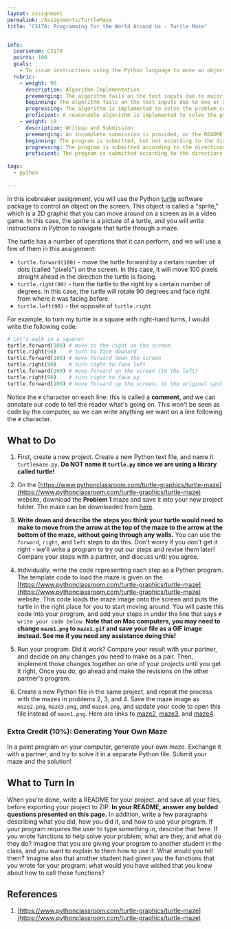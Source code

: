 ```yaml
---
layout: assignment
permalink: /Assignments/TurtleMaze
title: "CS170: Programming for the World Around Us - Turtle Maze"


info:
  coursenum: CS170
  points: 100
  goals:
    - To issue instructions using the Python language to move an object on screen to the goal
  rubric:
    - weight: 90
      description: Algorithm Implementation
      preemerging: The algorithm fails on the test inputs due to major issues, or the program fails to compile and/or run
      beginning: The algorithm fails on the test inputs due to one or more minor issues
      progressing: The algorithm is implemented to solve the problem correctly according to given test inputs, but would fail if executed in a general case due to a minor issue or omission in the algorithm design or implementation
      proficient: A reasonable algorithm is implemented to solve the problem which correctly solves the problem according to the given test inputs, and would be reasonably expected to solve the problem in the general case
    - weight: 10
      description: Writeup and Submission
      preemerging: An incomplete submission is provided, or the README file submitted is blank
      beginning: The program is submitted, but not according to the directions in one or more ways (for example, because it is lacking a readme writeup or missing answers to written questions)
      progressing: The program is submitted according to the directions with a minor omission or correction needed, including a readme writeup describing the solution and answering nearly all questions posed in the instructions
      proficient: The program is submitted according to the directions, including a readme writeup describing the solution and answering all questions posed in the instructions
    
tags:
  - python
  
---
```


In this icebreaker assignment, you will use the Python [turtle](https://docs.python.org/3/library/turtle.html) software package to control an object on the screen.  This object is called a "sprite," which is a 2D graphic that you can move around on a screen as in a video game.  In this case, the sprite is a picture of a turtle, and you will write instructions in Python to navigate that turtle through a maze.

The turtle has a number of operations that it can perform, and we will use a few of them in this assignment:

* `turtle.forward(100)` - move the turtle forward by a certain number of dots (called "pixels") on the screen.  In this case, it will move 100 pixels straight ahead in the direction the turtle is facing.
* `turtle.right(90)` - turn the turtle to the right by a certain number of degrees.  In this case, the turtle will rotate 90 degrees and face right from where it was facing before.
* `turtle.left(90)` - the opposite of `turtle.right`

For example, to turn my turtle in a square with right-hand turns, I would write the following code:

```python
# Let's walk in a square!
turtle.forward(100) # move to the right on the screen
turtle.right(90)    # turn to face downard
turtle.forward(100) # move forward down the screen
turtle.right(90)    # turn right to face left
turtle.forward(100) # move forward on the screen (to the left)
turtle.right(90)    # turn right to face up
turtle.forward(100) # move forward up the screen, to the original spot
```

Notice the `#` character on each line: this is called a **comment**, and we can annotate our code to tell the reader what's going on.  This won't be seen as code by the computer, so we can write anything we want on a line following the `#` character.

## What to Do

1. First, create a new project.  Create a new Python text file, and name it `turtlemaze.py`.  **Do NOT name it `turtle.py` since we are using a library called turtle!**

2. On the [https://www.pythonclassroom.com/turtle-graphics/turtle-maze](https://www.pythonclassroom.com/turtle-graphics/turtle-maze) website, download the **Problem 1** maze and save it into your new project folder.  The maze can be downloaded from [here](../images/maze1.png).

3. **Write down and describe the steps you think your turtle would need to make to move from the arrow at the top of the maze to the arrow at the bottom of the maze, without going through any walls.** You can use the `forward`, `right`, and `left` steps to do this.  Don't worry if you don't get it right - we'll write a program to try out our steps and revise them later!  Compare your steps with a partner, and discuss until you agree.

4. Individually, write the code representing each step as a Python program.  The template code to load the maze is given on the [https://www.pythonclassroom.com/turtle-graphics/turtle-maze](https://www.pythonclassroom.com/turtle-graphics/turtle-maze) website.  This code loads the maze image onto the screen and puts the turtle in the right place for you to start moving around.  You will paste this code into your program, and add your steps in under the line that says `# write your code below`.  **Note that on Mac computers, you may need to change `maze1.png` to `maze1.gif` and save your file as a GIF image instead.  See me if you need any assistance doing this!**

5. Run your program.  Did it work?  Compare your result with your partner, and decide on any changes you need to make as a pair.  Then, implement those changes together on one of your projects until you get it right.  Once you do, go ahead and make the revisions on the other partner's program.

6. Create a new Python file in the same project, and repeat the process with the mazes in problems 2, 3, and 4.  Save the maze image as `maze2.png`, `maze3.png`, and `maze4.png`, and update your code to open this file instead of `maze1.png`.  Here are links to [maze2](../images/maze2.png), [maze3](../images/maze3.png), and [maze4](../images/maze4.png).

### Extra Credit (10%): Generating Your Own Maze

In a paint program on your computer, generate your own maze.  Exchange it with a partner, and try to solve it in a separate Python file.  Submit your maze and the solution!

## What to Turn In

When you're done, write a README for your project, and save all your files, before exporting your project to ZIP.  **In your README, answer any bolded questions presented on this page.**  In addition, write a few paragraphs describing what you did, how you did it, and how to use your program.  If your program requires the user to type something in, describe that here.  If you wrote functions to help solve your problem, what are they, and what do they do?  Imagine that you are giving your program to another student in the class, and you want to explain to them how to use it.  What would you tell them?  Imagine also that another student had given you the functions that you wrote for your program: what would you have wished that you knew about how to call those functions?

## References

1. [https://www.pythonclassroom.com/turtle-graphics/turtle-maze](https://www.pythonclassroom.com/turtle-graphics/turtle-maze)
